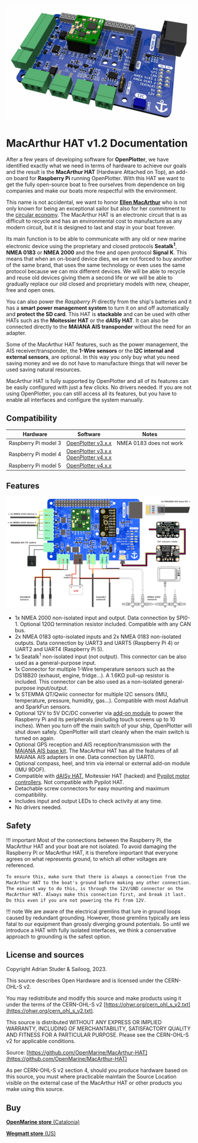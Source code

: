 ![MacArthur HAT](https://raw.githubusercontent.com/OpenMarine/MacArthur-HAT/main/images/macarthur-render.jpg)

# MacArthur HAT v1.2 Documentation

After a few years of developing software for **OpenPlotter**, we have identified exactly what we need in terms of hardware to achieve our goals and the result is the **MacArthur HAT** (Hardware Attached on Top), an add-on board for **Raspberry Pi** running OpenPlotter. With this HAT we want to get the fully open-source boat to free ourselves from dependence on big companies and make our boats more respectful with the environment.

This name is not accidental, we want to honor [**Ellen MacArthur**](https://en.wikipedia.org/wiki/Ellen_MacArthur) who is not only known for being an exceptional sailor but also for her commitment to the [circular economy](https://ellenmacarthurfoundation.org). The MacArthur HAT is an electronic circuit that is as difficult to recycle and has an environmental cost to manufacture as any modern circuit, but it is designed to last and stay in your boat forever.

Its main function is to be able to communicate with any old or new marine electronic device using the proprietary and closed protocols **Seatalk<sup>1</sup>**, **NMEA 0183** or **NMEA 2000** and the free and open protocol **Signal K**. This means that when an on-board device dies, we are not forced to buy another of the same brand, that uses the same technology or even uses the same protocol because we can mix different devices. We will be able to recycle and reuse old devices giving them a second life or we will be able to gradually replace our old closed and proprietary models with new, cheaper, free and open ones.

You can also power the *Raspberry Pi* directly from the ship's batteries and it has a **smart power management system** to turn it on and off automatically and **protect the SD card**. This HAT is **stackable** and can be used with other HATs such as the **Moitessier HAT** or the **dAISy HAT**. It can also be connected directly to the **MAIANA AIS transponder** without the need for an adapter.

Some of the MacArthur HAT features, such as the power management, the AIS receiver/transponder, the **1-Wire sensors** or the **I2C internal and external sensors**, are optional. In this way you only buy what you need saving money and we do not have to manufacture things that will never be used saving natural resources.

MacArthur HAT is fully supported by OpenPlotter and all of its features can be easily configured with just a few clicks. No drivers needed. If you are not using OpenPlotter, you can still access all its features, but you have to enable all interfaces and configure the system manually.

## Compatibility

| Hardware | Software | Notes |
| -------- | -------- |------ |
| Raspberry Pi model 3 | [OpenPlotter v3.x.x](https://openplotter.readthedocs.io/3.x.x/description/what_is_openplotter.html)| NMEA 0183 does not work |
| Raspberry Pi model 4 | [OpenPlotter v3.x.x](https://openplotter.readthedocs.io/3.x.x/description/what_is_openplotter.html)<br>[OpenPlotter v4.x.x](https://openplotter.readthedocs.io/4.x.x/description/what_is_openplotter.html)| |
| Raspberry Pi model 5 | [OpenPlotter v4.x.x](https://openplotter.readthedocs.io/4.x.x/description/what_is_openplotter.html)| |

## Features

![MacArthur-HAT](https://raw.githubusercontent.com/OpenMarine/MacArthur-HAT/main/images/macarthur-diagram.png)

- 1x NMEA 2000 non-isolated input and output. Data connection by SPI0-1. Optional 120Ω termination resistor included. Compatible with any CAN bus.
- 2x NMEA 0183 opto-isolated inputs and 2x NMEA 0183 non-isolated outputs. Data connection by UART3 and UART5 (Raspberry Pi 4) or UART2 and UART4 (Raspberry Pi 5).
- 1x Seatalk<sup>1</sup> non-isolated input (not output). This connector can be also used as a general-purpose input.
- 1x Connector for multiple 1-Wire temperature sensors such as the DS18B20 (exhaust, engine, fridge...). A 1.6KΩ pull-up resistor is included. This connector can be also used as a non-isolated general-purpose input/output.
- 1x STEMMA QT/Qwiic connector for multiple I2C sensors (IMU, temperature, pressure, humidity, gas...). Compatible with most Adafruit and SparkFun sensors.
- Optional 12V to 5V DC/DC converter via [add-on module](https://shop.openmarine.net/home/24-power-module-for-macarthur-hat.html) to power the Raspberry Pi and its peripherals (including touch screens up to 10 inches). When you turn off the main switch of your ship, OpenPlotter will shut down safely. OpenPlotter will start cleanly when the main switch is turned on again.
- Optional GPS reception and AIS reception/transmission with the [MAIANA AIS base kit](https://shop.openmarine.net/home/15-maiana-ais-base-kit.html). The MacArthur HAT has all the features of all MAIANA AIS adapters in one. Data connection by UART0.
- Optional compass, heel, and trim via internal or external add-on module (IMU 9DOF).
- Compatible with [dAISy HAT](https://shop.openmarine.net/home/14-daisy-hat-ais-receiver.html), Moitessier HAT (hacked) and [Pypilot motor controllers](https://pypilot.org/opencart/index.php?route=product/category&path=59). Not compatible with Pypilot HAT. 
- Detachable screw connectors for easy mounting and maximum compatibility.
- Includes input and output LEDs to check activity at any time.
- No drivers needed.

## Safety

!!! important
	Most of the connections between the Raspberry Pi, the MacArthur HAT and your boat are not isolated. To avoid damaging the Raspberry Pi or MacArthur HAT, it is therefore important that everyone agrees on what represents ground, to which all other voltages are referenced.

	To ensure this, make sure that there is always a connection from the MacArthur HAT to the boat's ground before making any other connection. The easiest way to do this, is through the 12V/GND connector on the MacArthur HAT. Always make this connection first, and break it last. Do this even if you are not powering the Pi from 12V.

!!! note
	We are aware of the electrical gremlins that lure in ground loops caused by redundant grounding. However, those gremlins typically are less fatal to our equipment than grossly diverging ground potentials. So until we introduce a HAT with fully isolated interfaces, we think a conservative approach to grounding is the safest option.

## License and sources

Copyright Adrian Studer & Sailoog, 2023.

This source describes Open Hardware and is licensed under the CERN-OHL-S v2.

You may redistribute and modify this source and make products using it under the terms of the CERN-OHL-S v2 [https://ohwr.org/cern_ohl_s_v2.txt](https://ohwr.org/cern_ohl_s_v2.txt).

This source is distributed WITHOUT ANY EXPRESS OR IMPLIED WARRANTY, INCLUDING OF MERCHANTABILITY, SATISFACTORY QUALITY AND FITNESS FOR A PARTICULAR PURPOSE. Please see the CERN-OHL-S v2 for applicable conditions.

Source: [https://github.com/OpenMarine/MacArthur-HAT](https://github.com/OpenMarine/MacArthur-HAT)

As per CERN-OHL-S v2 section 4, should you produce hardware based on this source, you must where practicable maintain the Source Location visible on the external case of the MacArthur HAT or other products you make using this source.

## Buy

[**OpenMarine store** (Catalonia)](https://shop.openmarine.net/home/23-macarthur-hat.html)

[**Wegmatt store** (US)](https://shop.wegmatt.com/collections/openmarine)